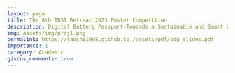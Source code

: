 ```yaml
---
layout: page
title: The 6th TBSI Retreat 2023 Poster Competition
description: Digital Battery Passport-Towards a Sustainable and Smart Living
img: assets/img/proj1.png
permalink: https://taoshi1998.github.io./assets/pdf/sdg_slides.pdf
importance: 1
category: Academic
giscus_comments: true
---
```



